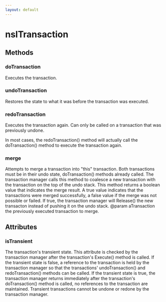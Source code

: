 ```yaml
---
layout: default
---
```


# nsITransaction #

## Methods ##

### doTransaction ###

Executes the transaction.


### undoTransaction ###

Restores the state to what it was before the transaction was executed.


### redoTransaction ###

Executes the transaction again. Can only be called on a transaction that
was previously undone.
<P>
In most cases, the redoTransaction() method will actually call the
doTransaction() method to execute the transaction again.


### merge ###

Attempts to merge a transaction into "this" transaction. Both transactions
must be in their undo state, doTransaction() methods already called. The
transaction manager calls this method to coalesce a new transaction with
the transaction on the top of the undo stack.
This method returns a boolean value that indicates the merge result.
A true value indicates that the transactions were merged successfully,
a false value if the merge was not possible or failed. If true,
the transaction manager will Release() the new transacton instead of
pushing it on the undo stack.
@param aTransaction the previously executed transaction to merge.


## Attributes ##

### isTransient ###

The transaction's transient state. This attribute is checked by
the transaction manager after the transaction's Execute() method is called.
If the transient state is false, a reference to the transaction is
held by the transaction manager so that the transactions' undoTransaction()
and redoTransaction() methods can be called. If the transient state is
true, the transaction manager returns immediately after the transaction's
doTransaction() method is called, no references to the transaction are
maintained. Transient transactions cannot be undone or redone by the
transaction manager.

